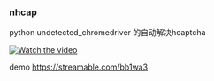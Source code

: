 ### nhcap

python undetected_chromedriver 的自动解决hcaptcha

[![Watch the video](https://raw.github.com/GabLeRoux/WebMole/master/ressources/WebMole_Youtube_Video.png)](https://streamable.com/e/bb1wa3)

 demo https://streamable.com/bb1wa3
